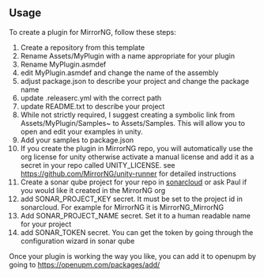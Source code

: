 ## Usage

To create a plugin for MirrorNG, follow these steps:

1) Create a repository from this template
2) Rename Assets/MyPlugin with a name appropriate for your plugin
3) Rename MyPlugin.asmdef
4) edit MyPlugin.asmdef and change the name of the assembly
5) adjust package.json to describe your project and change the package name
6) update .releaserc.yml with the correct path
7) update README.txt to describe your project
8) While not strictly required,  I suggest creating a symbolic link from Assets/MyPlugin/Samples~ to Assets/Samples. This will allow you to open and edit your examples in unity.
9) Add your samples to package.json
10) If you create the plugin in MirrorNG repo,  you will automatically use the org license for unity
   otherwise activate a manual license and add it as a secret in your repo called UNITY_LICENSE. see https://github.com/MirrorNG/unity-runner for detailed instructions
11) Create a sonar qube project for your repo in [sonarcloud](https://sonarcloud.io) or ask Paul if you would like it created in the MirrorNG org
12) add SONAR_PROJECT_KEY secret.  It must be set to the project id in sonarcloud.  For example for MirrorNG it is MirrorNG_MirrorNG
13) Add SONAR_PROJECT_NAME secret.  Set it to a human readable name for your project
14) add SONAR_TOKEN secret. You can get the token by going through the configuration wizard in sonar qube

Once your plugin is working the way you like,  you can add it to openupm by going to https://openupm.com/packages/add/